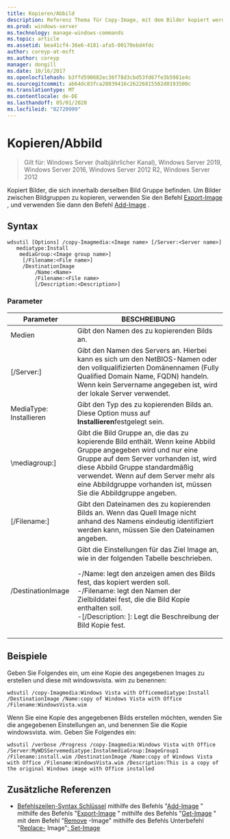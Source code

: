 ```yaml
---
title: Kopieren/Abbild
description: Referenz Thema für Copy-Image, mit dem Bilder kopiert werden, die sich in derselben Abbild Gruppe befinden.
ms.prod: windows-server
ms.technology: manage-windows-commands
ms.topic: article
ms.assetid: bea41cf4-36e6-4181-afa5-00170ebd4fdc
author: coreyp-at-msft
ms.author: coreyp
manager: dongill
ms.date: 10/16/2017
ms.openlocfilehash: b3ffd590682ec36f78d3cbd53fd67fe3b5981e4c
ms.sourcegitcommit: ab64dc83fca28039416c26226815502d0193500c
ms.translationtype: MT
ms.contentlocale: de-DE
ms.lasthandoff: 05/01/2020
ms.locfileid: "82720999"
---
```

# <a name="copy-image"></a>Kopieren/Abbild

> Gilt für: Windows Server (halbjährlicher Kanal), Windows Server 2019, Windows Server 2016, Windows Server 2012 R2, Windows Server 2012

Kopiert Bilder, die sich innerhalb derselben Bild Gruppe befinden. Um Bilder zwischen Bildgruppen zu kopieren, verwenden Sie den Befehl [Export-Image](using-the-export-image-command.md) , und verwenden Sie dann den Befehl [Add-Image](using-the-add-image-command.md) .

## <a name="syntax"></a>Syntax
```
wdsutil [Options] /copy-Imagmedia:<Image name> [/Server:<Server name>]
   mediatype:Install
    mediaGroup:<Image group name>]
     [/Filename:<File name>]
     /DestinationImage
         /Name:<Name>
         /Filename:<File name>
         [/Description:<Description>]
```
### <a name="parameters"></a>Parameter
|Parameter|BESCHREIBUNG|
|-------|--------|
Medien<Image name>|Gibt den Namen des zu kopierenden Bilds an.|
|[/Server:<Server name>]|Gibt den Namen des Servers an. Hierbei kann es sich um den NetBIOS-Namen oder den vollqualifizierten Domänennamen (Fully Qualified Domain Name, FQDN) handeln. Wenn kein Servername angegeben ist, wird der lokale Server verwendet.|
MediaType: Installieren|Gibt den Typ des zu kopierenden Bilds an. Diese Option muss auf **Installieren**festgelegt sein.|
|\mediagroup:<Image group name>]|Gibt die Bild Gruppe an, die das zu kopierende Bild enthält. Wenn keine Abbild Gruppe angegeben wird und nur eine Gruppe auf dem Server vorhanden ist, wird diese Abbild Gruppe standardmäßig verwendet. Wenn auf dem Server mehr als eine Abbildgruppe vorhanden ist, müssen Sie die Abbildgruppe angeben.|
|[/Filename:<Filename>]|Gibt den Dateinamen des zu kopierenden Bilds an. Wenn das Quell Image nicht anhand des Namens eindeutig identifiziert werden kann, müssen Sie den Dateinamen angeben.|
|/DestinationImage|Gibt die Einstellungen für das Ziel Image an, wie in der folgenden Tabelle beschrieben.<p>-/Name:<Name> legt den anzeigen amen des Bilds fest, das kopiert werden soll.<br />-/Filename:<Filename> legt den Namen der Zielbilddatei fest, die die Bild Kopie enthalten soll.<br />-[/Description: <Description>]: Legt die Beschreibung der Bild Kopie fest.|
## <a name="examples"></a>Beispiele
Geben Sie Folgendes ein, um eine Kopie des angegebenen Images zu erstellen und diese mit windowsvista. wim zu benennen:
```
wdsutil /copy-Imagmedia:Windows Vista with Officemediatype:Install /DestinationImage /Name:copy of Windows Vista with Office /Filename:WindowsVista.wim
```
Wenn Sie eine Kopie des angegebenen Bilds erstellen möchten, wenden Sie die angegebenen Einstellungen an, und benennen Sie die Kopie windowsvista. wim. Geben Sie Folgendes ein:
```
wdsutil /verbose /Progress /copy-Imagmedia:Windows Vista with Office /Server:MyWDSServemediatype:InstalmediaGroup:ImageGroup1 
/Filename:install.wim /DestinationImage /Name:copy of Windows Vista with Office /Filename:WindowsVista.wim /Description:This is a copy of the original Windows image with Office installed
```
## <a name="additional-references"></a>Zusätzliche Referenzen
- [Befehlszeilen-Syntax Schlüssel](command-line-syntax-key.md)
mithilfe des Befehls "[Add-Image](using-the-add-image-command.md)
" mithilfe des Befehls "[Export-Image](using-the-export-image-command.md)
" mithilfe des Befehls "[Get-Image](using-the-get-image-command.md)
" mit dem Befehl "[Remove](using-the-remove-image-command.md)
-Image" mithilfe des Befehls Unterbefehl "[Replace-](using-the-replace-image-command.md)
Image"[: Set-Image](subcommand-set-image.md)
